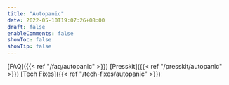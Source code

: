 ```yaml
---
title: "Autopanic"
date: 2022-05-10T19:07:26+08:00
draft: false
enableComments: false
showToc: false
showTip: false
---
```


[FAQ]({{< ref "/faq/autopanic" >}})
[Presskit]({{< ref "/presskit/autopanic" >}})
[Tech Fixes]({{< ref "/tech-fixes/autopanic" >}})